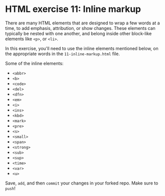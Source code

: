 # HTML exercise 11: Inline markup

There are many HTML elements that are designed to wrap a few words at a time, to add emphasis, attribution, or show changes. These elements can typically be nested with one another, and belong inside other block-like elements like `<p>`, or `<li>`.

In this exercise, you'll need to use the inline elements mentioned below, on the appropriate words in the `11-inline-markup.html` file.

Some of the inline elements:

- `<abbr>`
- `<b>`
- `<code>`
- `<del>`
- `<dfn>`
- `<em>`
- `<i>`
- `<ins>`
- `<kbd>`
- `<mark>`
- `<pre>`
- `<s>`
- `<small>`
- `<span>`
- `<strong>`
- `<sub>`
- `<sup>`
- `<time>`
- `<var>`
- `<u>`

Save, `add`, and then `commit` your changes in your forked repo. Make sure to `push`!

